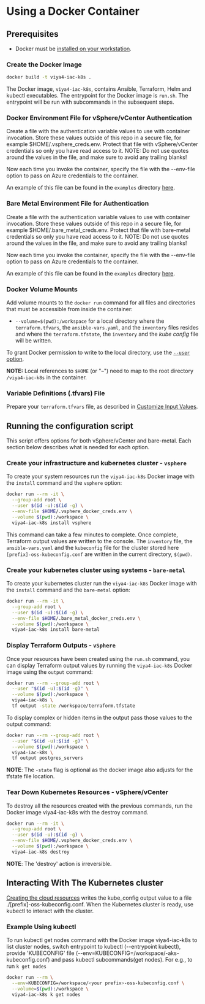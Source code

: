 # Using a Docker Container

## Prerequisites

- Docker must be [installed on your workstation](../../README.md#docker-requirements).

### Create the Docker Image

```bash
docker build -t viya4-iac-k8s .
```

The Docker image, `viya4-iac-k8s`, contains Ansible, Terraform, Helm and kubectl executables. The entrypoint for the Docker image is `run.sh`. The entrypoint will be run with subcommands in the subsequent steps.

### Docker Environment File for vSphere/vCenter Authentication

Create a file with the authentication variable values to use with container invocation. Store these values outside of this repo in a secure file, for example $HOME/.vsphere_creds.env. Protect that file with vSphere/vCenter credentials so only you have read access to it. NOTE: Do not use quotes around the values in the file, and make sure to avoid any trailing blanks!

Now each time you invoke the container, specify the file with the --env-file option to pass on Azure credentials to the container.

An example of this file can be found in the `examples` directory [here](./../../examples/vsphere/.vsphere_creds.env).

### Bare Metal Environment File for Authentication

Create a file with the authentication variable values to use with container invocation. Store these values outside of this repo in a secure file, for example $HOME/.bare_metal_creds.env. Protect that file with bare-metal credentials so only you have read access to it. NOTE: Do not use quotes around the values in the file, and make sure to avoid any trailing blanks!

Now each time you invoke the container, specify the file with the --env-file option to pass on Azure credentials to the container.

An example of this file can be found in the `examples` directory [here](./../../examples/bare-metal/.bare_metal_creds.enc).

### Docker Volume Mounts

Add volume mounts to the `docker run` command for all files and directories that must be accessible from inside the container:

- `--volume=$(pwd):/workspace` for a local directory where the `terraform.tfvars`, the `ansible-vars.yaml`, and the `inventory` files resides and where the `terraform.tfstate`, the `inventory` and the *kube config* file will be written.

To grant Docker permission to write to the local directory, use the [`--user` option](https://docs.docker.com/engine/reference/run/#user).

**NOTE:** Local references to `$HOME` (or "`~`") need to map to the root directory `/viya4-iac-k8s` in the container.

### Variable Definitions (.tfvars) File

Prepare your `terraform.tfvars` file, as described in [Customize Input Values](../../README.md#customize-input-values).

## Running the configuration script

This script offers options for both vSphere/vCenter and bare-metal. Each section below describes what is needed for each option.

### Create your infrastructure and kubernetes cluster - `vsphere`

To create your system resources run the `viya4-iac-k8s` Docker image with the `install` command and the `vsphere` option:

```bash
docker run --rm -it \
  --group-add root \
  --user $(id -u):$(id -g) \
  --env-file $HOME/.vsphere_docker_creds.env \
  --volume $(pwd):/workspace \
  viya4-iac-k8s install vsphere
```

This command can take a few minutes to complete. Once complete, Terraform output values are written to the console. The `inventory` file, the `ansible-vars.yaml` and the `kubeconfig` file for the cluster stored here `[prefix]-oss-kubeconfig.conf` are written in the current directory, `$(pwd)`.

### Create your kubernetes cluster using systems - `bare-metal`

To create your kubernetes cluster run the `viya4-iac-k8s` Docker image with the `install` command and the `bare-metal` option:

```bash
docker run --rm -it \
  --group-add root \
  --user $(id -u):$(id -g) \
  --env-file $HOME/.bare_metal_docker_creds.env \
  --volume $(pwd):/workspace \
  viya4-iac-k8s install bare-metal
```

### Display Terraform Outputs - `vSphere`

Once your resources have been created using the `run.sh` command, you can display Terraform output values by running the `viya4-iac-k8s` Docker image using the `output` command:

```bash
docker run --rm --group-add root \
  --user "$(id -u):$(id -g)" \
  --volume $(pwd):/workspace \
  viya4-iac-k8s \
  tf output -state /workspace/terraform.tfstate
```

To display complex or hidden items in the output pass those values to the output command:

```bash
docker run --rm --group-add root \
  --user "$(id -u):$(id -g)" \
  --volume $(pwd):/workspace \
  viya4-iac-k8s \
  tf output postgres_servers
```

**NOTE**: The `-state` flag is optional as the docker image also adjusts for the tfstate file location.

### Tear Down Kubernetes Resources - vSphere/vCenter

To destroy all the resources created with the previous commands, run the Docker image viya4-iac-k8s with the destroy command.

```bash
docker run --rm -it \
  --group-add root \
  --user $(id -u):$(id -g) \
  --env-file $HOME/.vsphere_docker_creds.env \
  --volume $(pwd):/workspace \
  viya4-iac-k8s destroy
```

**NOTE**: The 'destroy' action is irreversible.

## Interacting With The Kubernetes cluster

[Creating the cloud resources](#running-the-configuration-script) writes the kube_config output value to a file ./[prefix]-oss-kubeconfig.conf. When the Kubernetes cluster is ready, use kubectl to interact with the cluster.

### Example Using kubectl

To run kubectl get nodes command with the Docker image viya4-iac-k8s to list cluster nodes, switch entrypoint to kubectl (--entrypoint kubectl), provide 'KUBECONFIG' file (--env=KUBECONFIG=/workspace/<your prefix>-aks-kubeconfig.conf) and pass kubectl subcommands(get nodes). For e.g., to run `k get nodes`

```bash
docker run --rm \
  --env=KUBECONFIG=/workspace/<your prefix>-oss-kubeconfig.conf \
  --volume=$(pwd):/workspace \
  viya4-iac-k8s k get nodes
```
